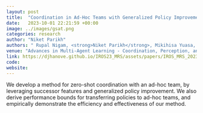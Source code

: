 ```yaml
---
layout: post
title:  "Coordination in Ad-Hoc Teams with Generalized Policy Improvement"
date:   2023-10-01 22:21:59 +00:00
image: ../images/gsat.png
categories: research
author: "Niket Parikh"
authors: " Rupal Nigam, <strong>Niket Parikh</strong>, Mikihisa Yuasa, Huy T. Tran"
venue: "Advances in Multi-Agent Learning - Coordination, Perception, and Control Workshop, 2023 IEEE/RSJ International Conference on Intelligent Robots and Systems (IROS)"
link: https://djhanove.github.io/IROS23_MRS/assets/papers/IROS_MRS_2023_AdhocTeams.pdf
code: 
website:
---
```

We develop a method for zero-shot coordination with an ad-hoc team, by leveraging successor features and generalized policy improvement. We also derive performance bounds for transferring policies to ad-hoc teams, and empirically demonstrate the efficiency and effectiveness of our method. 